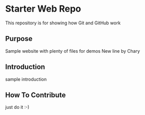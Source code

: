 # Starter Web Repo

This repository is for showing how Git and GitHub work

## Purpose

Sample website with plenty of files for demos
New line by Chary

## Introduction

sample introduction

## How To Contribute

just do it :-)


